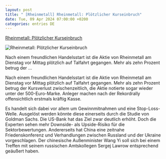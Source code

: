 ```yaml
---
layout: post
title: " [Rheinmetall] Rheinmetall: Plötzlicher Kurseinbruch"
date: Tue, 09 Apr 2024 07:00:00 +0200
categories: entries DE
---
```

[Rheinmetall: Plötzlicher Kurseinbruch](https://www.deraktionaer.de/artikel/aktien/rheinmetall-ploetzlicher-kurseinbruch-20354694.html)

![Rheinmetall: Plötzlicher Kurseinbruch](https://images.boersenmedien.com/images/7cbf7539-9a7b-4ef5-b29f-6b62d0df147c.jpg?w=1280)

Nach einem freundlichen Handelsstart ist die Aktie von Rheinmetall am Dienstag vor Mittag plötzlich auf Talfahrt gegangen. Mehr als zehn Prozent betrug der ...

Nach einem freundlichen Handelsstart ist die Aktie von Rheinmetall am Dienstag vor Mittag plötzlich auf Talfahrt gegangen. Mehr als zehn Prozent betrug der Kursverlust zwischenzeitlich, die Aktie notierte sogar wieder unter der 500-Euro-Marke. Anleger machen nach der Rekordrally offensichtlich erstmals kräftig Kasse.

Es handelt sich dabei vor allem um Gewinnmitnahmen und eine Stop-Loss-Welle. Ausgelöst werden könnte diese einerseits durch die Studie von Goldman Sachs. Die US-Bank hat das Ziel zwar deutlich erhöht. Doch die Experten sehen mehr Downside- als Upside-Risiko für die Sektorbewertungen. Andererseits hat China eine zeitnahe Friedenskonferenz und Verhandlungen zwischen Russland und der Ukraine vorgeschlagen. Der chinesische Außenminister Wang Yi soll sich bei einem Treffen mit seinem russischen Amtskollegen Sergej Lawrow entsprechend geäußert haben.

